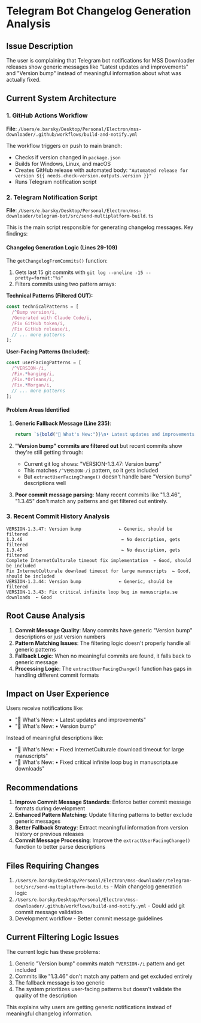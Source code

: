 # Telegram Bot Changelog Generation Analysis

## Issue Description
The user is complaining that Telegram bot notifications for MSS Downloader releases show generic messages like "Latest updates and improvements" and "Version bump" instead of meaningful information about what was actually fixed.

## Current System Architecture

### 1. GitHub Actions Workflow
**File**: `/Users/e.barsky/Desktop/Personal/Electron/mss-downloader/.github/workflows/build-and-notify.yml`

The workflow triggers on push to main branch:
- Checks if version changed in `package.json`
- Builds for Windows, Linux, and macOS
- Creates GitHub release with automated body: `"Automated release for version ${{ needs.check-version.outputs.version }}"`
- Runs Telegram notification script

### 2. Telegram Notification Script
**File**: `/Users/e.barsky/Desktop/Personal/Electron/mss-downloader/telegram-bot/src/send-multiplatform-build.ts`

This is the main script responsible for generating changelog messages. Key findings:

#### Changelog Generation Logic (Lines 29-109)
The `getChangelogFromCommits()` function:
1. Gets last 15 git commits with `git log --oneline -15 --pretty=format:"%s"`
2. Filters commits using two pattern arrays:

**Technical Patterns (Filtered OUT):**
```typescript
const technicalPatterns = [
  /^Bump version/i,
  /Generated with Claude Code/i,
  /Fix GitHub token/i,
  /Fix GitHub release/i,
  // ... more patterns
];
```

**User-Facing Patterns (Included):**
```typescript
const userFacingPatterns = [
  /^VERSION-/i,
  /Fix.*hanging/i,
  /Fix.*Orleans/i,
  /Fix.*Morgan/i,
  // ... more patterns
];
```

#### Problem Areas Identified

1. **Generic Fallback Message (Line 235)**:
   ```typescript
   return `${bold("📝 What's New:")}\n• Latest updates and improvements with multi-platform support`;
   ```

2. **"Version bump" commits are filtered out** but recent commits show they're still getting through:
   - Current git log shows: "VERSION-1.3.47: Version bump" 
   - This matches `/^VERSION-/i` pattern, so it gets included
   - But `extractUserFacingChange()` doesn't handle bare "Version bump" descriptions well

3. **Poor commit message parsing**: Many recent commits like "1.3.46", "1.3.45" don't match any patterns and get filtered out entirely.

### 3. Recent Commit History Analysis
```
VERSION-1.3.47: Version bump              ← Generic, should be filtered
1.3.46                                     ← No description, gets filtered
1.3.45                                     ← No description, gets filtered
Complete InternetCulturale timeout fix implementation  ← Good, should be included
Fix InternetCulturale download timeout for large manuscripts  ← Good, should be included
VERSION-1.3.44: Version bump              ← Generic, should be filtered
VERSION-1.3.43: Fix critical infinite loop bug in manuscripta.se downloads  ← Good
```

## Root Cause Analysis

1. **Commit Message Quality**: Many commits have generic "Version bump" descriptions or just version numbers
2. **Pattern Matching Issues**: The filtering logic doesn't properly handle all generic patterns
3. **Fallback Logic**: When no meaningful commits are found, it falls back to generic message
4. **Processing Logic**: The `extractUserFacingChange()` function has gaps in handling different commit formats

## Impact on User Experience

Users receive notifications like:
- "📝 What's New: • Latest updates and improvements"
- "📝 What's New: • Version bump"

Instead of meaningful descriptions like:
- "📝 What's New: • Fixed InternetCulturale download timeout for large manuscripts"
- "📝 What's New: • Fixed critical infinite loop bug in manuscripta.se downloads"

## Recommendations

1. **Improve Commit Message Standards**: Enforce better commit message formats during development
2. **Enhanced Pattern Matching**: Update filtering patterns to better exclude generic messages
3. **Better Fallback Strategy**: Extract meaningful information from version history or previous releases
4. **Commit Message Processing**: Improve the `extractUserFacingChange()` function to better parse descriptions

## Files Requiring Changes

1. `/Users/e.barsky/Desktop/Personal/Electron/mss-downloader/telegram-bot/src/send-multiplatform-build.ts` - Main changelog generation logic
2. `/Users/e.barsky/Desktop/Personal/Electron/mss-downloader/.github/workflows/build-and-notify.yml` - Could add git commit message validation
3. Development workflow - Better commit message guidelines

## Current Filtering Logic Issues

The current logic has these problems:
1. Generic "Version bump" commits match `^VERSION-/i` pattern and get included
2. Commits like "1.3.46" don't match any pattern and get excluded entirely
3. The fallback message is too generic
4. The system prioritizes user-facing patterns but doesn't validate the quality of the description

This explains why users are getting generic notifications instead of meaningful changelog information.